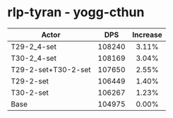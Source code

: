 # rlp-tyran - yogg-cthun
| Actor | DPS | Increase |
|---|:---:|:---:|
|T29-2_4-set|108240|3.11%|
|T30-2_4-set|108169|3.04%|
|T29-2-set+T30-2-set|107650|2.55%|
|T29-2-set|106449|1.40%|
|T30-2-set|106267|1.23%|
|Base|104975|0.00%|
